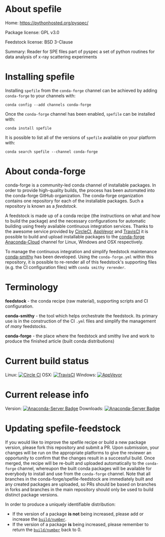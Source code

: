 About spefile
=============

Home: https://pythonhosted.org/pyspec/

Package license: GPL v3.0

Feedstock license: BSD 3-Clause

Summary: Reader for SPE files part of pyspec a set of python routines for data analysis of x-ray scattering experiments




Installing spefile
==================

Installing `spefile` from the `conda-forge` channel can be achieved by adding `conda-forge` to your channels with:

```
conda config --add channels conda-forge
```

Once the `conda-forge` channel has been enabled, `spefile` can be installed with:

```
conda install spefile
```

It is possible to list all of the versions of `spefile` available on your platform with:

```
conda search spefile --channel conda-forge
```



About conda-forge
=================

conda-forge is a community-led conda channel of installable packages.
In order to provide high-quality builds, the process has been automated into the
conda-forge GitHub organization. The conda-forge organization contains one repository
for each of the installable packages. Such a repository is known as a *feedstock*.

A feedstock is made up of a conda recipe (the instructions on what and how to build
the package) and the necessary configurations for automatic building using freely
available continuous integration services. Thanks to the awesome service provided by
[CircleCI](https://circleci.com/), [AppVeyor](http://www.appveyor.com/)
and [TravisCI](https://travis-ci.org/) it is possible to build and upload installable
packages to the [conda-forge](https://anaconda.org/conda-forge)
[Anaconda-Cloud](http://docs.anaconda.org/) channel for Linux, Windows and OSX respectively.

To manage the continuous integration and simplify feedstock maintenance
[conda-smithy](http://github.com/conda-forge/conda-smithy) has been developed.
Using the ``conda-forge.yml`` within this repository, it is possible to re-render all of
this feedstock's supporting files (e.g. the CI configuration files) with ``conda smithy rerender``.


Terminology
===========

**feedstock** - the conda recipe (raw material), supporting scripts and CI configuration.

**conda-smithy** - the tool which helps orchestrate the feedstock.
                   Its primary use is in the construction of the CI ``.yml`` files
                   and simplify the management of *many* feedstocks.

**conda-forge** - the place where the feedstock and smithy live and work to
                  produce the finished article (built conda distributions)

Current build status
====================

Linux: [![Circle CI](https://circleci.com/gh/conda-forge/spefile-feedstock.svg?style=shield)](https://circleci.com/gh/conda-forge/spefile-feedstock)
OSX: [![TravisCI](https://travis-ci.org/conda-forge/spefile-feedstock.svg?branch=master)](https://travis-ci.org/conda-forge/spefile-feedstock)
Windows: [![AppVeyor](https://ci.appveyor.com/api/projects/status/github/conda-forge/spefile-feedstock?svg=True)](https://ci.appveyor.com/project/conda-forge/spefile-feedstock/branch/master)

Current release info
====================
Version: [![Anaconda-Server Badge](https://anaconda.org/conda-forge/spefile/badges/version.svg)](https://anaconda.org/conda-forge/spefile)
Downloads: [![Anaconda-Server Badge](https://anaconda.org/conda-forge/spefile/badges/downloads.svg)](https://anaconda.org/conda-forge/spefile)


Updating spefile-feedstock
==========================

If you would like to improve the spefile recipe or build a new
package version, please fork this repository and submit a PR. Upon submission,
your changes will be run on the appropriate platforms to give the reviewer an
opportunity to confirm that the changes result in a successful build. Once
merged, the recipe will be re-built and uploaded automatically to the
`conda-forge` channel, whereupon the built conda packages will be available for
everybody to install and use from the `conda-forge` channel.
Note that all branches in the conda-forge/spefile-feedstock are
immediately built and any created packages are uploaded, so PRs should be based
on branches in forks and branches in the main repository should only be used to
build distinct package versions.

In order to produce a uniquely identifiable distribution:
 * If the version of a package **is not** being increased, please add or increase
   the [``build/number``](http://conda.pydata.org/docs/building/meta-yaml.html#build-number-and-string).
 * If the version of a package **is** being increased, please remember to return
   the [``build/number``](http://conda.pydata.org/docs/building/meta-yaml.html#build-number-and-string)
   back to 0.
